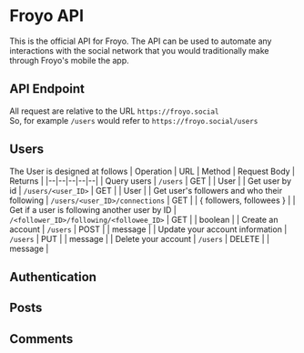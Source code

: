 # Froyo API
This is the official API for Froyo. The API can be used to automate any interactions with the social network that you would traditionally make through Froyo's mobile the app.
## API Endpoint
All request are relative to the URL `https://froyo.social`
<br>
So, for example `/users` would refer to `https://froyo.social/users`
## Users
The User is designed at follows
| Operation | URL | Method | Request Body | Returns |
|--|--|--|--|--|
| Query users | `/users` | GET |  | User |
| Get user by id | `/users/<user_ID>` | GET |  | User |
| Get user's followers and who their following | `/users/<user_ID>/connections` | GET |  | { followers, followees } |
| Get if a user is following another user by ID | `/<follower_ID>/following/<followee_ID>` | GET |  | boolean |
| Create an account | `/users` | POST |  | message |
| Update your account information | `/users` | PUT |  |  message |
| Delete your account | `/users` | DELETE |  | message |
## Authentication
## Posts
## Comments
